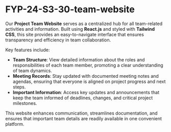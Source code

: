 # FYP-24-S3-30-team-website

Our **Project Team Website** serves as a centralized hub for all team-related activities and information. Built using **React.js** and styled with **Tailwind CSS**, this site provides an easy-to-navigate interface that ensures transparency and efficiency in team collaboration. 

Key features include:
- **Team Structure**: View detailed information about the roles and responsibilities of each team member, promoting a clear understanding of team dynamics.
- **Meeting Records**: Stay updated with documented meeting notes and agendas, ensuring that everyone is aligned on project progress and next steps.
- **Important Information**: Access key updates and announcements that keep the team informed of deadlines, changes, and critical project milestones.

This website enhances communication, streamlines documentation, and ensures that important team details are readily available in one convenient platform.
